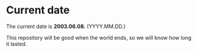 # Current date

The current date is **2003.06.08.** (YYYY.MM.DD.)

This repository will be good when the world ends, so we will know how long it lasted.